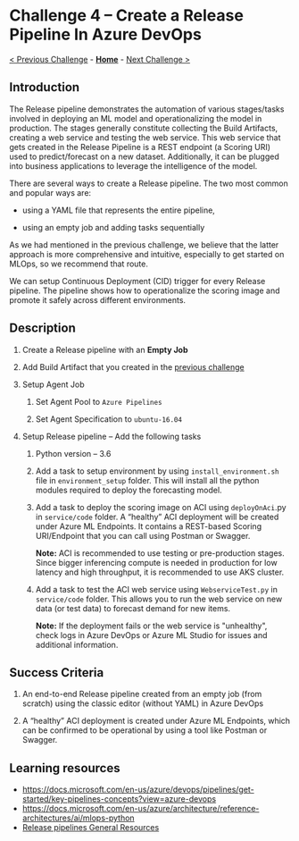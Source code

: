 # Challenge 4 – Create a Release Pipeline In Azure DevOps

[< Previous Challenge](./03-BuildPipeline.md) - **[Home](../README.md)** - [Next Challenge >](./05-RetrainingAndEvaluation.md)


## Introduction

The Release pipeline demonstrates the automation of various stages/tasks
involved in deploying an ML model and operationalizing the model in production.
The stages generally constitute collecting the Build Artifacts, creating a web
service and testing the web service. This web service that gets created in the
Release Pipeline is a REST endpoint (a Scoring URI) used to predict/forecast on
a new dataset. Additionally, it can be plugged into business applications to
leverage the intelligence of the model.

There are several ways to create a Release pipeline. The two most common and popular
ways are: 

-   using a YAML file that represents the entire pipeline,

-   using an empty job and adding tasks sequentially

As we had mentioned in the previous challenge, we believe that the latter approach is more comprehensive and intuitive, especially to get started on MLOps, so we recommend that route.

We can setup Continuous Deployment (CID) trigger for every Release pipeline. The
pipeline shows how to operationalize the scoring image and promote it safely
across different environments.

## Description

1.  Create a Release pipeline with an **Empty Job**

2.  Add Build Artifact that you created in the [previous
    challenge](03-BuildPipeline.md)

3.  Setup Agent Job

    1.  Set Agent Pool to `Azure Pipelines`

    2.  Set Agent Specification to `ubuntu-16.04`

4.  Setup Release pipeline – Add the following tasks

    1.  Python version – 3.6

    2.  Add a task to setup environment by using `install_environment.sh` file in `environment_setup` folder. This will install all the python modules required to deploy the forecasting model.

    3.  Add a task to deploy the scoring image on ACI using `deployOnAci`.py in `service/code` folder. A “healthy” ACI deployment will be created under Azure ML Endpoints. It contains a REST-based Scoring URI/Endpoint that you can call using Postman or Swagger. 
    
        **Note:** ACI is recommended to use testing or pre-production stages. Since bigger inferencing compute is needed in production for low latency and high throughput, it is recommended to use AKS cluster.

    4.  Add a task to test the ACI web service using `WebserviceTest.py` in `service/code` folder. This allows you to run the web service on new data (or test data) to forecast demand for new items. 
        
        **Note:** If the deployment fails or the web service is "unhealthy", check logs in Azure DevOps or Azure ML Studio for issues and additional information.
 

## Success Criteria

1.  An end-to-end Release pipeline created from an empty job (from scratch)
    using the classic editor (without YAML) in Azure DevOps

2.  A “healthy” ACI deployment is created under Azure ML Endpoints, which can be confirmed to be operational by using a tool like Postman or Swagger.

## Learning resources

-   https://docs.microsoft.com/en-us/azure/devops/pipelines/get-started/key-pipelines-concepts?view=azure-devops
-   <https://docs.microsoft.com/en-us/azure/architecture/reference-architectures/ai/mlops-python>
-   [Release pipelines General Resources](https://docs.microsoft.com/en-us/azure/devops/pipelines/release/?view=azure-devops)


